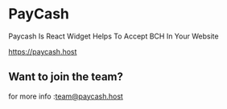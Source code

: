# PayCash
Paycash Is React Widget Helps To Accept BCH In Your Website

https://paycash.host

## Want to join the team?

for more info :team@paycash.host

